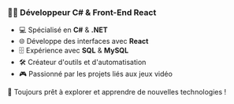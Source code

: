 ### 👨‍💻 Développeur C# & Front-End React

- 💻 Spécialisé en **C#** & **.NET**
- 🌐 Développe des interfaces avec **React**
- 🗄️ Expérience avec **SQL** & **MySQL**
- 🛠️ Créateur d'outils et d'automatisation
- 🎮 Passionné par les projets liés aux jeux vidéo

🚀 Toujours prêt à explorer et apprendre de nouvelles technologies !

